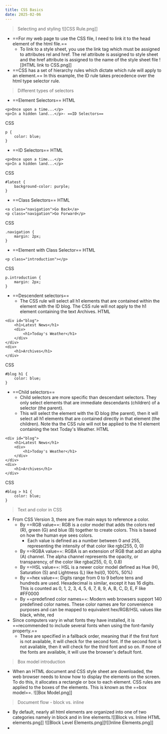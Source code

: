 ```yaml
---
title: CSS Basics
date: 2025-02-06
---
```

> Selecting and styling
![[CSS Rule.png]]
- ==For my web page to use the CSS file, I need to link it to the head element of the html file.== 
	- To link to a style sheet, you use the link tag which must be assigned to attributes rel and href. The rel attribute is assigned to style sheet and the href attribute is assigned to the name of the style sheet file
	![[HTML link to CSS.png]]
- ==CSS has a set of hierarchy rules which dictate which rule will apply to an element.== In this example, the ID rule takes precedence over the html type selector rule.

> Different types of selectors 
- ==Element Selectors== 
HTML
```
<p>Once upon a time...</p>
<p>In a hidden land...</p>- ==ID Selectors== 
```
CSS 
```
p {
	color: blue;
}
```
- ==ID Selectors==
HTML
```
<p>Once upon a time...</p>
<p>In a hidden land...</p>
```
CSS 
```
#latest {
	background-color: purple;
}
```
- ==Class Selectors==
HTML
```
<a class="navigation">Go Back</a>
<p class="navigation">Go Forward</p>
```
CSS 
```
.navigation {
	margin: 2px;
}
```
- ==Element with Class Selector== 
HTML
```
<p class="introduction"></p>
```
CSS 
```
p.introduction {
	margin: 2px;
}
```
- ==Descendent selectors== 
	- The CSS rule will select all h1 elements that are contained within the element with the ID blog. The CSS rule will not apply to the h1 element containing the text Archives.
HTML
```
<div id="blog">
	<h1>Latest News</h1>
	<div>
		<h1>Today's Weather</h1>
	</div>
</div>
<div>
	<h1>Archives</h1>
</div>
```
CSS 
```
#blog h1 {
	color: blue;
}
```
- ==Child selectors== 
	- Child selectors are more specific than descendant selectors. They only select elements that are immediate descendants (children) of a selector (the parent).
	- This will select the element with the ID blog (the parent), then it will select all h1 elements that are contained directly in that element (the children). Note tha the CSS rule will not be applied to the h1 element containing the text Today's Weather.
HTML
```
<div id="blog">
	<h1>Latest News</h1>
	<div>
		<h1>Today's Weather</h1>
	</div>
</div>
<div>
	<h1>Archives</h1>
</div>
```
CSS 
```
#blog > h1 {
	color: blue;
}
```

> Text and color in CSS
- From CSS Version 3, there are five main ways to reference a color. 
	- By ==RGB value==: RGB is a color model that adds the colors red (R), green (G) and blue (B) together to create colors. This is based on how the human eye sees colors.
		- Each value is defined as a number between 0 and 255, representing the intensity of that color like rgb(255, 0, 0)
	- By ==RGBA value==: RGBA is an extension of RGB that add an alpha (A) channel. The alpha channel represents the opacity, or transparency, of the color like rgba(255, 0, 0, 0.8)
	- By ==HSL value==: HSL is a newer color model defined as Hue (H), Saturation (S) and Lightness (L) like hsl(0, 100%, 50%)
	- By ==hex value==: Digits range from 0 to 9 before tens and hundreds are used. Hexadecimal is similar, except it has 16 digits. This is counted as 0, 1, 2, 3, 4, 5, 6, 7, 8, 9, A, B, C, D, E, F like #FF0000
	- By ==predefined color names==: Modern web browsers support 140 predefined color names. These color names are for convenience purposes and can be mapped to equivalent hex/RGB/HSL values like black, white, red
- Since computers vary in what fonts they have installed, it is ==recommended to include several fonts when using the font-family property.== 
	- These are specified in a fallback order, meaning that if the first font is not available, it will check for the second font. If the second font is not available, then it will check for the third font and so on. If none of the fonts are available, it will use the browser's default font.

> Box model introduction 
- When an HTML document and CSS style sheet are downloaded, the web browser needs to know how to display the elements on the screen. To do this, it allocates a rectangle or box to each element. CSS rules are applied to the boxes of the elements. This is known as the ==box model==.
![[Box Model.png]]

> Document flow - block vs. inline 
- By default, nearly all html elements are organized into one of two categories namely in block and in line elements.![[Block vs. Inline HTML elements.png]]
![[Block Level Elements.png]]![[Inline Elements.png]]
- 